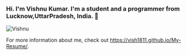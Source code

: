 ### Hi. I'm Vishnu Kumar. I'm a student and a programmer from Lucknow,UttarPradesh, India. 👋
![Vishnu](https://user-images.githubusercontent.com/36665975/87132741-f135f080-c2b3-11ea-9368-bcb20e1b8653.png)




For more information about me, check out https://vish1811.github.io/My-Resume/.

<!--
**Vish1811/Vish1811** is a ✨ _special_ ✨ repository because its `README.md` (this file) appears on your GitHub profile.

Here are some ideas to get you started:

- 🔭 I’m currently working on ...
- 🌱 I’m currently learning ...
- 👯 I’m looking to collaborate on ...
- 🤔 I’m looking for help with ...
- 💬 Ask me about ...
- 📫 How to reach me: ...
- 😄 Pronouns: ...
- ⚡ Fun fact: ...
-->
